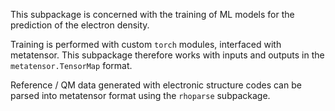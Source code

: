 This subpackage is concerned with the training of ML models for the prediction
of the electron density.

Training is performed with custom `torch` modules, interfaced with metatensor.
This subpackage therefore works with inputs and outputs in the
`metatensor.TensorMap` format.

Reference / QM data generated with electronic structure codes can be parsed into
metatensor format using the `rhoparse` subpackage.